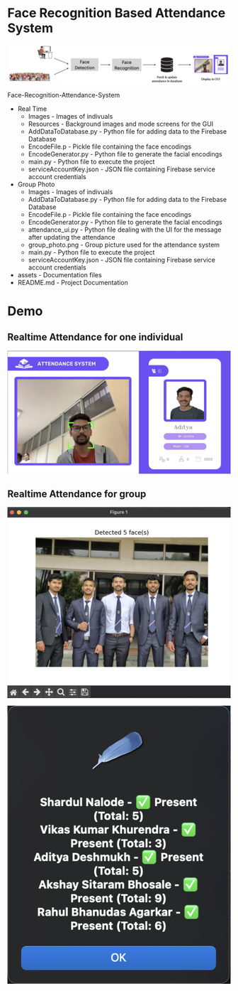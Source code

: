 <!-- TREEVIEW START -->
<!-- TREEVIEW END -->


# Face Recognition Based Attendance System

![Flow Diagram](assets/flow_att_recog.png)

Face-Recognition-Attendance-System
  - Real Time
      - Images - Images of indivuals
      - Resources - Background images and mode screens for the GUI
      - AddDataToDatabase.py - Python file for adding data to the Firebase Database
      - EncodeFile.p - Pickle file containing the face encodings
      - EncodeGenerator.py - Python file to generate the facial encodings
      - main.py - Python file to execute the project
      - serviceAccountKey.json - JSON file containing Firebase service account credentials
  - Group Photo
      - Images - Images of indivuals
      - AddDataToDatabase.py - Python file for adding data to the Firebase Database
      - EncodeFile.p - Pickle file containing the face encodings
      - EncodeGenerator.py - Python file to generate the facial encodings
      - attendance_ui.py - Python file dealing with the UI for the message after updating the attendance
      - group_photo.png - Group picture used for the attendance system
      - main.py - Python file to execute the project
      - serviceAccountKey.json - JSON file containing Firebase service account credentials
  - assets - Documentation files
  - README.md - Project Documentation


# Demo

## Realtime Attendance for one individual

![Output](assets/Results.png)


## Realtime Attendance for group

![Face Detection](assets/Detected_faces.png)

![Marked Attendance](assets/Marked_attandance.png)



